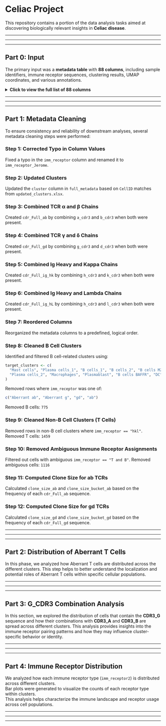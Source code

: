 # Celiac Project

This repository contains a portion of the data analysis tasks aimed at discovering biologically relevant insights in **Celiac disease**.

---
---
---

## Part 0: Input

The primary input was a **metadata table** with **88 columns**, including sample identifiers, immune receptor sequences, clustering results, UMAP coordinates, and various annotations.

<details>
<summary><strong>Click to view the full list of 88 columns</strong></summary>

```
"PatientName"                          "g_cdr3"                               "d_cdr3"
"a_cdr3"                               "b_cdr3"                               "Patient"
"FolderName"                           "Diagnosis"                            "Timepoint"
"Run"                                  "Batch"                                "Tissue"
"Sorted"                               "Type"                                 "Technology"
"FolderNameMulti"                      "HTONameMulti"                         "scanpy_noint_UMAP_1"
"scanpy_noint_UMAP_2"                  "seurat_noint_cluster"                 "rPCA_k3_cluster"
"seurat_noint_UMAP_1"                  "seurat_noint_UMAP_2"                  "rPCA_k3_UMAP_1"
"rPCA_k3_UMAP_2"                       "rPCA_k5_cluster"                      "rPCA_k5_UMAP_1"
"rPCA_k5_UMAP_2"                       "rPCA_k10_cluster"                     "rPCA_k10_UMAP_1"
"rPCA_k10_UMAP_2"                      "rPCA_k20_cluster"                     "rPCA_k20_UMAP_1"
"rPCA_k20_UMAP_2"                      "scVI_no_hvg_leiden_cluster"           "scVI_no_hvg_MDE_1"
"scVI_no_hvg_MDE_2"                    "scVI_no_hvg_UMAP_1"                   "scVI_no_hvg_UMAP_2"
"scVI_with_hvg_leiden_scVI_1"          "scVI_with_hvg_leiden_scVI_1.2"        "scVI_with_hvg_leiden_scVI_1.5"
"scVI_with_hvg_leiden_scVI_1.8"        "scVI_with_hvg_leiden_scVI_2"          "scVI_with_hvg_MDE_1"
"scVI_with_hvg_MDE_2"                  "scVI_with_hvg_UMAP_1"                 "scVI_with_hvg_UMAP_2"
"scVI_with_hvg_paper_leiden_cluster"   "scVI_with_hvg_paper_MDE_1"            "scVI_with_hvg_paper_MDE_2"
"scVI_with_hvg_paper_UMAP_1"           "scVI_with_hvg_paper_UMAP_2"           "nCount_RNA"
"nFeature_RNA"                         "CellID"                               "doubletCluster"
"doubletCell"                          "doublet"                              "mt_ratio"
"scVI_with_hvg_leiden_scVI_1.5_subset" "TRAV"                                 "TRBV"
"TRGV"                                 "TRDV"                                 "TRAJ"
"TRBJ"                                 "TRGJ"                                 "TRDJ"
"contigCount_T"                        "file_T"                               "h_cdr3"
"k_cdr3"                               "l_cdr3"                               "IGHV"
"IGKV"                                 "IGLV"                                 "IGHJ"
"IGKJ"                                 "IGLJ"                                 "contigCount_B"
"file_B"                               "imm_receptor"                         "cluster"
"clone_size_ab"                        "clone_size_gd"                        "clone_size_bucket_gd"
"clone_size_bucket_ab"
```

</details>

---
---
---

## Part 1: Metadata Cleaning

To ensure consistency and reliability of downstream analyses, several metadata cleaning steps were performed:

### Step 1: Corrected Typo in Column Values  
Fixed a typo in the `imm_receptor` column and renamed it to `imm_receptor_Jerome`.

### Step 2: Updated Clusters  
Updated the `cluster` column in `full_metadata` based on `CellID` matches from `updated_clusters.xlsx`.

### Step 3: Combined TCR α and β Chains  
Created `cdr_Full_ab` by combining `a_cdr3` and `b_cdr3` when both were present.

### Step 4: Combined TCR γ and δ Chains  
Created `cdr_Full_gd` by combining `g_cdr3` and `d_cdr3` when both were present.

### Step 5: Combined Ig Heavy and Kappa Chains  
Created `cdr_Full_ig_hk` by combining `h_cdr3` and `k_cdr3` when both were present.

### Step 6: Combined Ig Heavy and Lambda Chains  
Created `cdr_Full_ig_hL` by combining `h_cdr3` and `l_cdr3` when both were present.

### Step 7: Reordered Columns  
Reorganized the metadata columns to a predefined, logical order.

### Step 8: Cleaned B Cell Clusters  
Identified and filtered B cell-related clusters using:

```r
target_clusters <- c(
  "Mast cells", "Plasma cells_1", "B cells_1", "B cells_2", "B cells MZB1+",
  "Plasma cells_2", "Macrophages", "Plasmablast", "B cells BAFFR", "DC"
)
```

Removed rows where `imm_receptor` was one of:
```r
c("Aberrant ab", "Aberrant g", "gd", "ab")
```
Removed B cells: `775`

### Step 9: Cleaned Non-B Cell Clusters (T Cells)  
Removed rows in non-B cell clusters where `imm_receptor == "hkl"`.
Removed T cells: `1459`

### Step 10: Removed Ambiguous Immune Receptor Assignments  
Filtered out cells with ambiguous `imm_receptor == "T and B"`.
Removed ambiguous cells: `1116`

### Step 11: Computed Clone Size for ab TCRs  
Calculated `clone_size_ab` and `clone_size_bucket_ab` based on the frequency of each `cdr_Full_ab` sequence.

### Step 12: Computed Clone Size for gd TCRs  
Calculated `clone_size_gd` and `clone_size_bucket_gd` based on the frequency of each `cdr_Full_gd` sequence.

---
---
---

## Part 2: Distribution of Aberrant T Cells
In this phase, we analyzed how Aberrant T cells are distributed across the different clusters. This step helps to better understand the localization and potential roles of Aberrant T cells within specific cellular populations.

---
---
---

## Part 3: G_CDR3 Combination Analysis
In this section, we explored the distribution of cells that contain the **CDR3_G** sequence and how their combinations with **CDR3_A** and **CDR3_B** are spread across different clusters. This analysis provides insights into the immune receptor pairing patterns and how they may influence cluster-specific behavior or identity.

---
---
---


## Part 4: Immune Receptor Distribution
We analyzed how each immune receptor type (`imm_receptor2`) is distributed across different clusters.  
Bar plots were generated to visualize the counts of each receptor type within clusters.  
This analysis helps characterize the immune landscape and receptor usage across cell populations.

---
---
---
